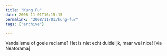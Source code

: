 ```yaml
---
title: "Kung Fu"
date: 2008-11-01T16:15:15
permalink: "2008/11/01/kung-fu/"
tags: ["archive"]

---
```

Vandalisme of goeie reclame? Het is niet echt duidelijk, maar wel nice! \[via Neatorama\]
